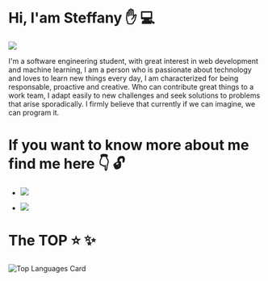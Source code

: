 # Hi, I'am Steffany :hand: :computer:

<img src="https://www.expert.ai/wp-content/uploads/2017/03/machine-learning-definition.jpeg">

I'm a software engineering student, with great interest in web development and machine learning, I am a person who is passionate about technology and loves to learn new things every day, I am characterized for being responsable, proactive and creative. Who can contribute great things to a work team, I adapt easily to new challenges and seek solutions to problems that arise sporadically. I firmly believe that currently if we can imagine, we can program it. 

# If you want to know more about me find me here :point_down: :unlock:
- <a href="https://twitter.com/NaranjoSteffany"><img src="https://img.shields.io/badge/Twitter-1DA1F2?style=for-the-badge&logo=twitter&logoColor=white"/></a>

- <a href="https://www.linkedin.com/in/steffany-naranjo-vargas"><img src="https://img.shields.io/badge/LinkedIn-0077B5?style=for-the-badge&logo=linkedin&logoColor=white"/></a>

# The TOP :star: :sparkles:
![Top Languages Card](https://github-readme-stats.vercel.app/api/top-langs/?usrname=steffanynaranjov&layout=compact)
